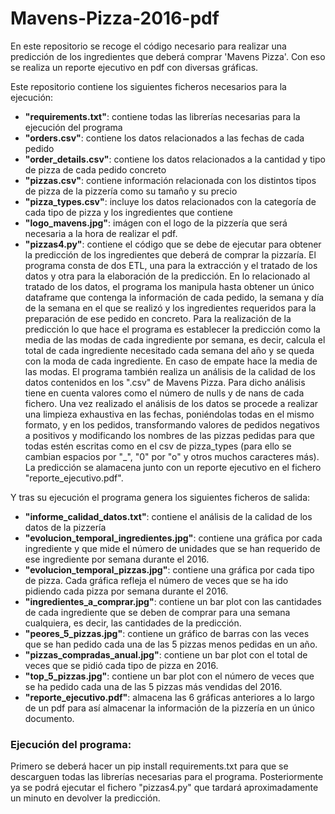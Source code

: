 # Mavens-Pizza-2016-pdf
En este repositorio se recoge el código necesario para realizar una predicción de los ingredientes que deberá comprar 'Mavens Pizza'. Con eso se realiza un reporte ejecutivo en pdf con diversas gráficas.

Este repositorio contiene los siguientes ficheros necesarios para la ejecución:
- **"requirements.txt"**: contiene todas las librerías necesarias para la ejecución del programa
- **"orders.csv"**: contiene los datos relacionados a las fechas de cada pedido
- **"order_details.csv"**: contiene los datos relacionados a la cantidad y tipo de pizza de cada pedido concreto
- **"pizzas.csv"**: contiene información relacionada con los distintos tipos de pizza de la pizzería como su tamaño y su precio
- **"pizza_types.csv"**: incluye los datos relacionados con la categoría de cada tipo de pizza y los ingredientes que contiene
- **"logo_mavens.jpg"**: imágen con el logo de la pizzería que será necesaria a la hora de realizar el pdf.
- **"pizzas4.py"**: contiene el código que se debe de ejecutar para obtener la predicción de los ingredientes que deberá de comprar la pizzaría. El programa consta de dos ETL, una para la extracción y el tratado de los datos y otra para la elaboración de la predicción. En lo relacionado al tratado de los datos, el programa los manipula hasta obtener un único dataframe que contenga la información de cada pedido, la semana y día de la semana en el que se realizó y los ingredientes requeridos para la preparación de ese pedido en concreto. Para la realización de la predicción lo que hace el programa es establecer la predicción como la media de las modas de cada ingrediente por semana, es decir, calcula el total de cada ingrediente necesitado cada semana del año y se queda con la moda de cada ingrediente. En caso de empate hace la media de las modas. El programa también realiza un análisis de la calidad de los datos contenidos en los ".csv" de Mavens Pizza. Para dicho análisis tiene en cuenta valores como el número de nulls y de nans de cada fichero. Una vez realizado el análisis de los datos se procede a realizar una limpieza exhaustiva en las fechas, poniéndolas todas en el mismo formato, y en los pedidos, transformando valores de pedidos negativos a positivos y modificando los nombres de las pizzas pedidas para que todas estén escritas como en el csv de pizza_types (para ello se cambian espacios por "_", "0" por "o" y otros muchos caracteres más). La predicción se alamacena junto con un reporte ejecutivo en el fichero "reporte_ejecutivo.pdf".

Y tras su ejecución el programa genera los siguientes ficheros de salida:
- **"informe_calidad_datos.txt"**: contiene el análisis de la calidad de los datos de la pizzería
- **"evolucion_temporal_ingredientes.jpg"**: contiene una gráfica por cada ingrediente y que mide el número de unidades que se han requerido de ese ingrediente por semana durante el 2016.
- **"evolucion_temporal_pizzas.jpg"**: contiene una gráfica por cada tipo de pizza. Cada gráfica refleja el número de veces que se ha ido pidiendo cada pizza por semana durante el 2016.
- **"ingredientes_a_comprar.jpg"**: contiene un bar plot con las cantidades de cada ingrediente que se deben de comprar para una semana cualquiera, es decir, las cantidades de la predicción.
- **"peores_5_pizzas.jpg"**: contiene un gráfico de barras con las veces que se han pedido cada una de las 5 pizzas menos pedidas en un año.
- **"pizzas_compradas_anual.jpg"**: contiene un bar plot con el total de veces que se pidió cada tipo de pizza en 2016.
- **"top_5_pizzas.jpg"**: contiene un bar plot con el número de veces que se ha pedido cada una de las 5 pizzas más vendidas del 2016.
- **"reporte_ejecutivo.pdf"**: almacena las 6 gráficas anteriores a lo largo de un pdf para así almacenar la información de la pizzería en un único documento.

### Ejecución del programa:

Primero se deberá hacer un pip install requirements.txt para que se descarguen todas las librerías necesarias para el programa. Posteriormente ya se podrá ejecutar el fichero "pizzas4.py" que tardará aproximadamente un minuto en devolver la predicción.